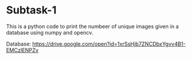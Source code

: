 # Subtask-1

This is a python code to print the numbeer of unique images given in a database using numpy and opencv.

Database: https://drive.google.com/open?id=1xrSsHjb7ZNCDbxYgvv4B1-EMCzlENPZv
